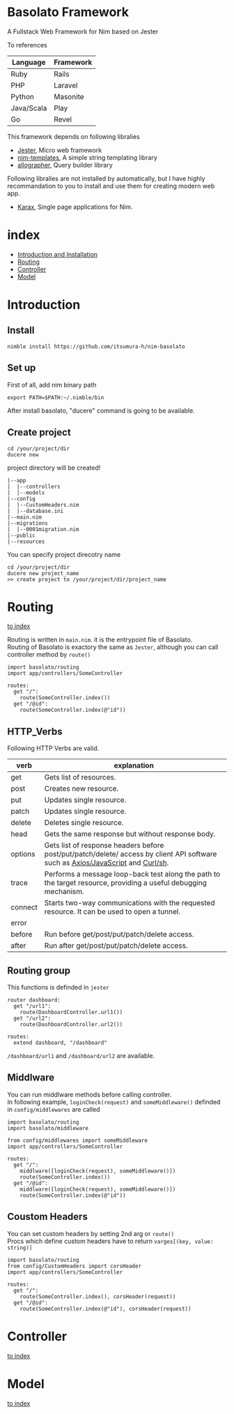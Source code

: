 Basolato Framework
===
A Fullstack Web Framework for Nim based on Jester


To references

|Language|Framework|
|---|---|
|Ruby|Rails|
|PHP|Laravel|
|Python|Masonite|
|Java/Scala|Play|
|Go|Revel|

This framework depends on following libralies
- [Jester](https://github.com/dom96/jester), Micro web framework
- [nim-templates](https://github.com/onionhammer/nim-templates), A simple string templating library
- [allographer](https://github.com/itsumura-h/nim-allographer), Query builder library

Following libralies are not installed by automatically, but I have highly recommandation to you to install and use them for creating modern web app.
- [Karax](https://github.com/pragmagic/karax), Single page applications for Nim.


# index
- [Introduction and Installation](#Introduction)
- [Routing](#Routing)
- [Controller](#Controller)
- [Model](#Model)

# Introduction
## Install
```
nimble install https://github.com/itsumura-h/nim-basolato
```

## Set up
First of all, add nim binary path
```
export PATH=$PATH:~/.nimble/bin
```
After install basolato, "ducere" command is going to be available.

## Create project
```
cd /your/project/dir
ducere new
```

project directory will be created!
```
|--app
|  |--controllers
|  |--models
|--config
|  |--CustomHeaders.nim
|  |--database.ini
|--main.nim
|--migrations
|  |--0001migration.nim
|--public
|--resources
```

You can specify project direcotry name
```
cd /your/project/dir
ducere new project_name
>> create project to /your/project/dir/project_name
```

# Routing
[to index](#index)

Routing is written in `main.nim`. it is the entrypoint file of Basolato.  
Routing of Basolato is exactory the same as `Jester`, although you can call controller method by `route()`
```
import basolato/routing
import app/controllers/SomeController

routes:
  get "/":
    route(SomeController.index())
  get "/@id":
    route(SomeController.index(@"id"))
```

## HTTP_Verbs
Following HTTP Verbs are valid.

|verb|explanation|
|---|---|
|get|Gets list of resources.|
|post|Creates new resource.|
|put|Updates single resource.|
|patch|Updates single resource.|
|delete|Deletes single resource.|
|head|Gets the same response but without response body.|
|options|Gets list of response headers before post/put/patch/delete/ access by client API software such as [Axios/JavaScript](https://github.com/axios/axios) and [Curl/sh](https://curl.haxx.se/).|
|trace|Performs a message loop-back test along the path to the target resource, providing a useful debugging mechanism.|
|connect|Starts two-way communications with the requested resource. It can be used to open a tunnel.|
|error||
|before|Run before get/post/put/patch/delete access.|
|after|Run after get/post/put/patch/delete access.|

## Routing group
This functions is definded in `jester`
```
router dashboard:
  get "/url1":
    route(DashboardController.url1())
  get "/url2":
    route(DashboardController.url2())

routes:
  extend dashboard, "/dashboard"
```
`/dashboard/url1` and `/dashboard/url2` are available.


## Middlware
You can run middlware methods before calling controller.  
In following example, `loginCheck(request)` and `someMiddleware()` definded in `config/middlewares` are called
```
import basolato/routing
import basolato/middleware

from config/middlewares import someMiddleware
import app/controllers/SomeController

routes:
  get "/":
    middlware([loginCheck(request), someMiddleware()])
    route(SomeController.index())
  get "/@id":
    middlware([loginCheck(request), someMiddleware()])
    route(SomeController.index(@"id"))
```


## Coustom Headers
You can set custom headers by setting 2nd arg or `route()`  
Procs which define custom headers have to return `varges[(key, value: string)]`
```
import basolato/routing
from config/CustomHeaders import corsHeader
import app/controllers/SomeController

routes:
  get "/":
    route(SomeController.index(), corsHeader(request))
  get "/@id":
    route(SomeController.index(@"id"), corsHeader(request))
```


# Controller
[to index](#index)

# Model
[to index](#index)
